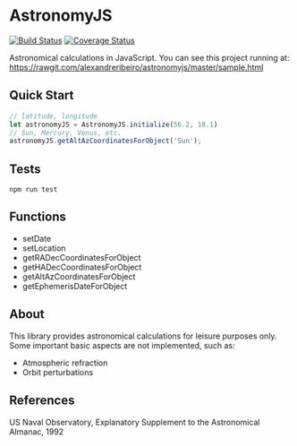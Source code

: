 AstronomyJS
===========

[![Build Status](https://travis-ci.org/alexandreribeiro/astronomy.js.svg?branch=master)](https://travis-ci.org/alexandreribeiro/astronomy.js)
[![Coverage Status](https://coveralls.io/repos/github/alexandreribeiro/astronomy.js/badge.svg?branch=master&service=github)](https://coveralls.io/github/alexandreribeiro/astronomy.js?branch=master)

Astronomical calculations in JavaScript.
You can see this project running at: <https://rawgit.com/alexandreribeiro/astronomyjs/master/sample.html>

## Quick Start

```javascript
// latitude, longitude
let astronomyJS = AstronomyJS.initialize(56.2, 18.1)
// Sun, Mercury, Venus, etc.
astronomyJS.getAltAzCoordinatesForObject('Sun');
```

## Tests

`npm run test`

## Functions

- setDate
- setLocation
- getRADecCoordinatesForObject
- getHADecCoordinatesForObject
- getAltAzCoordinatesForObject
- getEphemerisDateForObject

## About

This library provides astronomical calculations for leisure purposes only.
Some important basic aspects are not implemented, such as:
- Atmospheric refraction
- Orbit perturbations

## References
US Naval Observatory, Explanatory Supplement to the Astronomical Almanac, 1992
